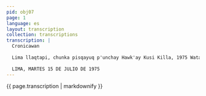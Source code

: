 ```yaml
---
pid: obj07
page: 1
language: es
layout: transcription
collection: transcriptions
transcription: |
  Cronicawan
  
  Lima llaqtapi, chunka pisqayuq p'unchay Hawk'ay Kusi Killa, 1975 Watapi
  
  LIMA, MARTES 15 DE JULIO DE 1975
---
```


{{ page.transcription | markdownify }}
